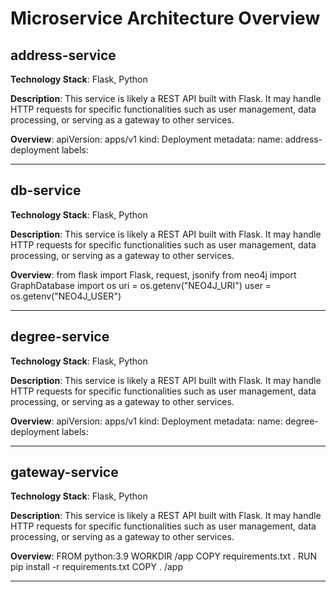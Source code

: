 # Microservice Architecture Overview

## address-service
**Technology Stack**: Flask, Python

**Description**: This service is likely a REST API built with Flask. It may handle HTTP requests for specific functionalities such as user management, data processing, or serving as a gateway to other services.

**Overview**:
apiVersion: apps/v1
kind: Deployment
metadata:
name: address-deployment
labels:

---

## db-service
**Technology Stack**: Flask, Python

**Description**: This service is likely a REST API built with Flask. It may handle HTTP requests for specific functionalities such as user management, data processing, or serving as a gateway to other services.

**Overview**:
from flask import Flask, request, jsonify
from neo4j import GraphDatabase
import os
uri = os.getenv("NEO4J_URI")
user = os.getenv("NEO4J_USER")

---

## degree-service
**Technology Stack**: Flask, Python

**Description**: This service is likely a REST API built with Flask. It may handle HTTP requests for specific functionalities such as user management, data processing, or serving as a gateway to other services.

**Overview**:
apiVersion: apps/v1
kind: Deployment
metadata:
name: degree-deployment
labels:

---

## gateway-service
**Technology Stack**: Flask, Python

**Description**: This service is likely a REST API built with Flask. It may handle HTTP requests for specific functionalities such as user management, data processing, or serving as a gateway to other services.

**Overview**:
FROM python:3.9
WORKDIR /app
COPY requirements.txt .
RUN pip install -r requirements.txt
COPY . /app

---

